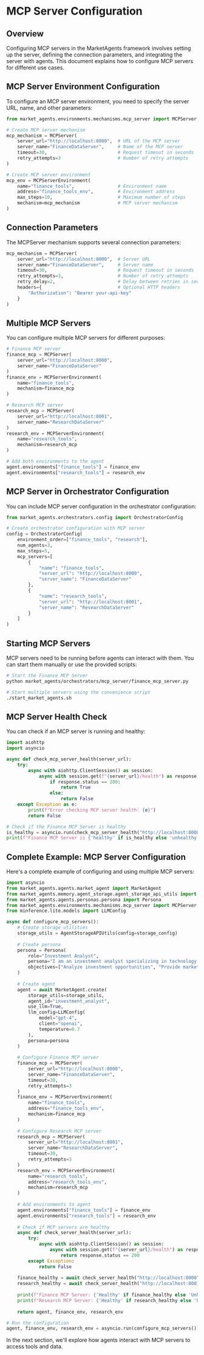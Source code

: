 # MCP Server Configuration

## Overview

Configuring MCP servers in the MarketAgents framework involves setting up the server, defining the connection parameters, and integrating the server with agents. This document explains how to configure MCP servers for different use cases.

## MCP Server Environment Configuration

To configure an MCP server environment, you need to specify the server URL, name, and other parameters:

```python
from market_agents.environments.mechanisms.mcp_server import MCPServer, MCPServerEnvironment

# Create MCP server mechanism
mcp_mechanism = MCPServer(
    server_url="http://localhost:8000",  # URL of the MCP server
    server_name="FinanceDataServer",     # Name of the MCP server
    timeout=30,                          # Request timeout in seconds
    retry_attempts=3                     # Number of retry attempts
)

# Create MCP server environment
mcp_env = MCPServerEnvironment(
    name="finance_tools",                # Environment name
    address="finance_tools_env",         # Environment address
    max_steps=10,                        # Maximum number of steps
    mechanism=mcp_mechanism              # MCP server mechanism
)
```

## Connection Parameters

The MCPServer mechanism supports several connection parameters:

```python
mcp_mechanism = MCPServer(
    server_url="http://localhost:8000",  # Server URL
    server_name="FinanceDataServer",     # Server name
    timeout=30,                          # Request timeout in seconds
    retry_attempts=3,                    # Number of retry attempts
    retry_delay=2,                       # Delay between retries in seconds
    headers={                            # Optional HTTP headers
        "Authorization": "Bearer your-api-key"
    }
)
```

## Multiple MCP Servers

You can configure multiple MCP servers for different purposes:

```python
# Finance MCP server
finance_mcp = MCPServer(
    server_url="http://localhost:8000",
    server_name="FinanceDataServer"
)
finance_env = MCPServerEnvironment(
    name="finance_tools",
    mechanism=finance_mcp
)

# Research MCP server
research_mcp = MCPServer(
    server_url="http://localhost:8001",
    server_name="ResearchDataServer"
)
research_env = MCPServerEnvironment(
    name="research_tools",
    mechanism=research_mcp
)

# Add both environments to the agent
agent.environments["finance_tools"] = finance_env
agent.environments["research_tools"] = research_env
```

## MCP Server in Orchestrator Configuration

You can include MCP server configuration in the orchestrator configuration:

```python
from market_agents.orchestrators.config import OrchestratorConfig

# Create orchestrator configuration with MCP server
config = OrchestratorConfig(
    environment_order=["finance_tools", "research"],
    num_agents=3,
    max_steps=5,
    mcp_servers=[
        {
            "name": "finance_tools",
            "server_url": "http://localhost:8000",
            "server_name": "FinanceDataServer"
        },
        {
            "name": "research_tools",
            "server_url": "http://localhost:8001",
            "server_name": "ResearchDataServer"
        }
    ]
)
```

## Starting MCP Servers

MCP servers need to be running before agents can interact with them. You can start them manually or use the provided scripts:

```bash
# Start the Finance MCP Server
python market_agents/orchestrators/mcp_server/finance_mcp_server.py

# Start multiple servers using the convenience script
./start_market_agents.sh
```

## MCP Server Health Check

You can check if an MCP server is running and healthy:

```python
import aiohttp
import asyncio

async def check_mcp_server_health(server_url):
    try:
        async with aiohttp.ClientSession() as session:
            async with session.get(f"{server_url}/health") as response:
                if response.status == 200:
                    return True
                else:
                    return False
    except Exception as e:
        print(f"Error checking MCP server health: {e}")
        return False

# Check if the Finance MCP Server is healthy
is_healthy = asyncio.run(check_mcp_server_health("http://localhost:8000"))
print(f"Finance MCP Server is {'healthy' if is_healthy else 'unhealthy'}")
```

## Complete Example: MCP Server Configuration

Here's a complete example of configuring and using multiple MCP servers:

```python
import asyncio
from market_agents.agents.market_agent import MarketAgent
from market_agents.memory.agent_storage.agent_storage_api_utils import AgentStorageAPIUtils
from market_agents.agents.personas.persona import Persona
from market_agents.environments.mechanisms.mcp_server import MCPServer, MCPServerEnvironment
from minference.lite.models import LLMConfig

async def configure_mcp_servers():
    # Create storage utilities
    storage_utils = AgentStorageAPIUtils(config=storage_config)
    
    # Create persona
    persona = Persona(
        role="Investment Analyst",
        persona="I am an investment analyst specializing in technology and finance.",
        objectives=["Analyze investment opportunities", "Provide market insights"]
    )
    
    # Create agent
    agent = await MarketAgent.create(
        storage_utils=storage_utils,
        agent_id="investment_analyst",
        use_llm=True,
        llm_config=LLMConfig(
            model="gpt-4",
            client="openai",
            temperature=0.7
        ),
        persona=persona
    )
    
    # Configure Finance MCP server
    finance_mcp = MCPServer(
        server_url="http://localhost:8000",
        server_name="FinanceDataServer",
        timeout=30,
        retry_attempts=3
    )
    finance_env = MCPServerEnvironment(
        name="finance_tools",
        address="finance_tools_env",
        mechanism=finance_mcp
    )
    
    # Configure Research MCP server
    research_mcp = MCPServer(
        server_url="http://localhost:8001",
        server_name="ResearchDataServer",
        timeout=30,
        retry_attempts=3
    )
    research_env = MCPServerEnvironment(
        name="research_tools",
        address="research_tools_env",
        mechanism=research_mcp
    )
    
    # Add environments to agent
    agent.environments["finance_tools"] = finance_env
    agent.environments["research_tools"] = research_env
    
    # Check if MCP servers are healthy
    async def check_server_health(server_url):
        try:
            async with aiohttp.ClientSession() as session:
                async with session.get(f"{server_url}/health") as response:
                    return response.status == 200
        except Exception:
            return False
    
    finance_healthy = await check_server_health("http://localhost:8000")
    research_healthy = await check_server_health("http://localhost:8001")
    
    print(f"Finance MCP Server: {'Healthy' if finance_healthy else 'Unhealthy'}")
    print(f"Research MCP Server: {'Healthy' if research_healthy else 'Unhealthy'}")
    
    return agent, finance_env, research_env

# Run the configuration
agent, finance_env, research_env = asyncio.run(configure_mcp_servers())
```

In the next section, we'll explore how agents interact with MCP servers to access tools and data.
